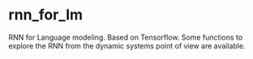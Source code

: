 # rnn_for_lm
RNN for Language modeling. Based on Tensorflow. Some functions to explore the RNN from the dynamic systems point of view are available.
